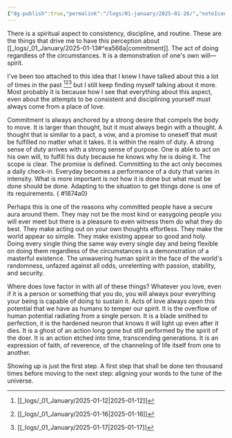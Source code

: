 ```yaml
---
{"dg-publish":true,"permalink":"/logs/01-january/2025-01-26/","noteIcon":"","created":"2025-01-26"}
---
```


There is a spiritual aspect to consistency, discipline, and routine. These are the things that drive me to have this perception about [[_logs/_01_January/2025-01-13#^ea566a\|commitment]]. The act of doing regardless of the circumstances. It is a demonstration of one's own will—spirit.

I've been too attached to this idea that I knew I have talked about this a lot of times in the past [^1][^2][^3] but I still keep finding myself talking about it more. Most probably it is because how I see that everything about this aspect, even about the attempts to be consistent and disciplining yourself must always come from a place of love.

Commitment is always anchored by a strong desire that compels the body to move. It is larger than thought, but it must always begin with a thought. A thought that is similar to a pact, a vow, and a promise to oneself that must be fulfilled no matter what it takes. It is within the realm of duty. A strong sense of duty arrives with a strong sense of purpose. One is able to act on his own will, to fulfill his duty because he knows why he is doing it. The scope is clear. The promise is defined. Committing to the act only becomes a daily check-in. Everyday becomes a performance of a duty that varies in intensity. What is more important is not how it is done but what must be done should be done. Adapting to the situation to get things done is one of its requirements.
{ #1874a0}


Perhaps this is one of the reasons why committed people have a secure aura around them. They may not be the most kind or easygoing people you will ever meet but there is a pleasure to even witness them do what they do best. They make acting out on your own thoughts effortless. They make the world appear so simple. They make existing appear so good and holy. Doing every single thing the same way every single day and being flexible on doing them regardless of the circumstances is a demonstration of a masterful existence. The unwavering human spirit in the face of the world's randomness, unfazed against all odds, unrelenting with passion, stability, and security.

Where does love factor in with all of these things? Whatever you love, even if it is a person or something that you do, you will always pour everything your being is capable of doing to sustain it. Acts of love always open this potential that we have as humans to temper our spirit. It is the overflow of human potential radiating from a single person. It is a blade smithed to perfection, it is the hardened neuron that knows it will light up even after it dies. It is a ghost of an action long gone but still performed by the spirit of the doer. It is an action etched into time, transcending generations. It is an expression of faith, of reverence, of the channeling of life itself from one to another.

Showing up is just the first step. A first step that shall be done ten thousand times before moving to the next step: aligning your words to the tune of the universe.

[^1]: [[_logs/_01_January/2025-01-12\|2025-01-12]]
[^2]: [[_logs/_01_January/2025-01-16\|2025-01-16]]
[^3]: [[_logs/_01_January/2025-01-17\|2025-01-17]]